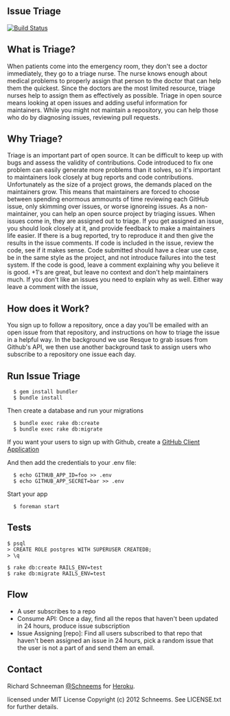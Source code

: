 
## Issue Triage

[![Build Status](https://secure.travis-ci.org/heroku/issue_triage.png)](http://travis-ci.org/heroku/issue_triage)

## What is Triage?

When patients come into the emergency room, they don't see a doctor immediately, they go to a triage nurse. The nurse knows enough about medical problems to properly assign that person to the doctor that can help them the quickest. Since the doctors are the most limited resource, triage nurses help to assign them as effectively as possible. Triage in open source means looking at open issues and adding useful information for maintainers. While you might not maintain a repository, you can help those who do by diagnosing issues, reviewing pull requests.


## Why Triage?

Triage is an important part of open source. It can be difficult to keep up with bugs and assess the validity of contributions. Code introduced to fix one problem can easily generate more problems than it solves, so it's important to maintainers look closely at bug reports and code contributions. Unfortunately as the size of a project grows, the demands placed on the maintainers grow. This means that maintainers are forced to choose between spending enormous ammounts of time reviewing each GitHub issue, only skimming over issues, or worse ignoreing issues. As a non-maintainer, you can help an open source project by triaging issues. When issues come in, they are assigned out to triage. If you get assigned an issue, you should look closely at it, and provide feedback to make a maintainers life easier. If there is a bug reported, try to reproduce it and then give the results in the issue comments. If code is included in the issue, review the code, see if it makes sense. Code submitted should have a clear use case, be in the same style as the project, and not introduce failures into the test system. If the code is good, leave a comment explaining why you believe it is good. +1's are great, but leave no context and don't help maintainers much. If you don't like an issues you need to explain why as well. Either way leave a comment with the issue,

## How does it Work?

You sign up to follow a repository, once a day you'll be emailed with an open issue from that repository, and instructions on how to triage the issue in a helpful way. In the background we use Resque to grab issues from Github's API, we then use another background task to assign users who subscribe to a repository one issue each day.


## Run Issue Triage

```shell
  $ gem install bundler
  $ bundle install
```

Then create a database and run your migrations

```shell
  $ bundle exec rake db:create
  $ bundle exec rake db:migrate
````


If you want your users to sign up with Github, create a [GitHub Client Application](https://github.com/settings/applications)

And then add the credentials to your .env file:


```shell
  $ echo GITHUB_APP_ID=foo >> .env
  $ echo GITHUB_APP_SECRET=bar >> .env
```


Start your app

``` shell
  $ foreman start
```


## Tests

```shell
$ psql
> CREATE ROLE postgres WITH SUPERUSER CREATEDB;
> \q
```

```shell
$ rake db:create RAILS_ENV=test
$ rake db:migrate RAILS_ENV=test
```

## Flow

- A user subscribes to a repo
- Consume API: Once a day, find all the repos that haven't been updated in 24 hours, produce issue subscription
- Issue Assigning [repo]: Find all users subscribed to that repo that haven't been assigned an issue in 24 hours, pick a random issue that the user is not a part of and send them an email.


## Contact

Richard Schneeman [@Schneems](http://twitter.com/schneems) for [Heroku](http://heroku.com).


licensed under MIT License
Copyright (c) 2012 Schneems. See LICENSE.txt for
further details.

